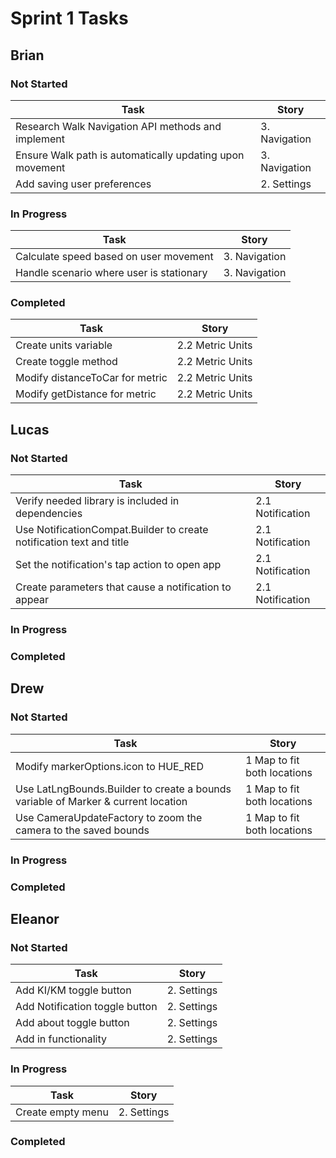 # Sprint 1 Tasks

## Brian
### Not Started
| Task | Story |
| ---- | --- |
| Research Walk Navigation API methods and implement | 3. Navigation |
| Ensure Walk path is automatically updating upon movement | 3. Navigation |
| Add saving user preferences | 2. Settings |

### In Progress
| Task | Story |
| ---- | --- |
| Calculate speed based on user movement | 3. Navigation |
| Handle scenario where user is stationary | 3. Navigation |
### Completed
| Task | Story |
| ---- | --- |
| Create units variable | 2.2 Metric Units |
| Create toggle method | 2.2 Metric Units |
| Modify distanceToCar for metric | 2.2 Metric Units |
| Modify getDistance for metric | 2.2 Metric Units |

## Lucas
### Not Started
| Task | Story |
| ---- | --- |
| Verify needed library is included in dependencies | 2.1 Notification |
| Use NotificationCompat.Builder to create notification text and title | 2.1 Notification |
| Set the notification's tap action to open app | 2.1 Notification |
| Create parameters that cause a notification to appear | 2.1 Notification |
### In Progress
### Completed
## Drew
### Not Started
| Task | Story |
| ---- | --- |
| Modify markerOptions.icon to HUE_RED | 1 Map to fit both locations |
| Use LatLngBounds.Builder to create a bounds variable of Marker & current location | 1 Map to fit both locations |
| Use CameraUpdateFactory to zoom the camera to the saved bounds | 1 Map to fit both locations |
### In Progress
### Completed
## Eleanor
### Not Started
| Task | Story |
| ---- | --- |
| Add KI/KM toggle button | 2. Settings |
| Add Notification toggle button | 2. Settings |
| Add about toggle button | 2. Settings |
| Add in functionality | 2. Settings |
### In Progress
| Task | Story |
| ---- | --- |
| Create empty menu | 2. Settings |
### Completed